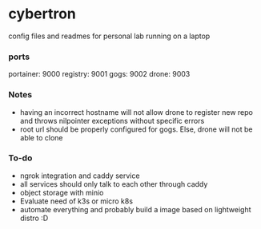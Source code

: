 # cybertron
config files and readmes for personal lab running on a laptop

### ports

portainer: 9000
registry: 9001
gogs: 9002
drone: 9003

### Notes

* having an incorrect hostname will not allow drone to register new repo and throws nilpointer exceptions without specific errors
* root url should be properly configured for gogs. Else, drone will not be able to clone


### To-do

* ngrok integration and caddy service
* all services should only talk to each other through caddy
* object storage with minio
* Evaluate need of k3s or micro k8s
* automate everything and probably build a image based on lightweight distro :D
